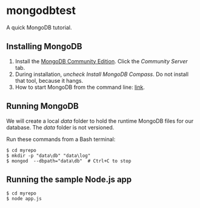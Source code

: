 # mongodbtest

A quick MongoDB tutorial.

## Installing MongoDB

1. Install the [MongoDB Community Edition](https://www.mongodb.com/download-center?_ga=2.130841807.1956001079.1530706604-464610910.1530706604&_gac=1.129166974.1530706748.CjwKCAjw4PHZBRA-EiwAAas4Zo_iU50QIGtXL6KsxJLyDGoghsPToWOWzGxgfJUzdb78T3zKFDuI_hoCsCMQAvD_BwE#community). Click the _Community Server_ tab.
1. During installation, *uncheck* _Install MongoDB Compass_. Do not install that tool, because it hangs.
1. How to start MongoDB from the command line: [link](https://docs.mongodb.com/manual/tutorial/install-mongodb-on-windows/#start-mdb-edition-from-the-command-interpreter).

## Running MongoDB

We will create a local _data_ folder to hold the runtime MongoDB files for our database. The _data_ folder is not versioned.

Run these commands from a Bash terminal:

```
$ cd myrepo
$ mkdir -p "data\db" "data\log"
$ mongod  --dbpath="data\db"  # Ctrl+C to stop
```

## Running the sample Node.js app

```
$ cd myrepo
$ node app.js 
```



